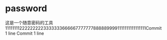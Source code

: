 # password
这是一个随意密码的工具1111111122222222233333336666677777778888899991111111111111111Commit 1 line
Commit 1 line
